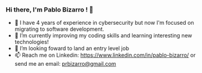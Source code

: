 ### Hi there, I'm Pablo Bizarro ! 👋

- 🔭 I have 4 years of experience in cybersecurity but now I'm focused on migrating to software development.
- 🌱 I’m currently improving my coding skills and learning interesting new technologies!
- 🚀 I’m looking foward to land an entry level job
- 📫 Reach me on Linkedin: https://www.linkedin.com/in/pablo-bizarro/ or send me an email: prbizarro@gmail.com
